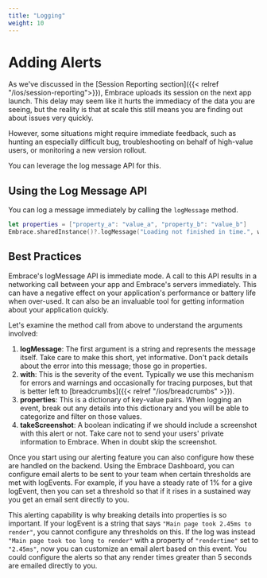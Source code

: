 ```yaml
---
title: "Logging"
weight: 10
---
```


# Adding Alerts

As we've discussed in the [Session Reporting section]({{< relref "/ios/session-reporting">}}), Embrace uploads its session on the next app launch.
This delay may seem like it hurts the immediacy of the data you are seeing, but the reality is that at scale this still means you are finding out about issues very quickly.

However, some situations might require immediate feedback, such as hunting an especially difficult bug, troubleshooting on behalf of high-value users, or monitoring a new version rollout.

You can leverage the log message API for this.

## Using the Log Message API

You can log a message immediately by calling the `logMessage` method.

```swift
let properties = ["property_a": "value_a", "property_b": "value_b"]
Embrace.sharedInstance()?.logMessage("Loading not finished in time.", with: .error, properties: properties, takeScreenshot: true)
```

## Best Practices

Embrace's logMessage API is immediate mode.
A call to this API results in a networking call between your app and Embrace's servers immediately.
This can have a negative effect on your application's performance or battery life when over-used.
It can also be an invaluable tool for getting information about your application quickly.

Let's examine the method call from above to understand the arguments involved:

1. **logMessage**: The first argument is a string and represents the message itself. Take care to make this short, yet informative. Don't pack details about the error into this message; those go in properties.
2. **with**: This is the severity of the event. Typically we use this mechanism for errors and warnings and occasionally for tracing purposes, but that is better left to [breadcrumbs]({{< relref "/ios/breadcrumbs" >}}).
3. **properties**: This is a dictionary of key-value pairs. When logging an event, break out any details into this dictionary and you will be able to categorize and filter on those values. 
4. **takeScreenshot**: A boolean indicating if we should include a screenshot with this alert or not. Take care not to send your users' private information to Embrace. When in doubt skip the screenshot.

Once you start using our alerting feature you can also configure how these are handled on the backend.
Using the Embrace Dashboard, you can configure email alerts to be sent to your team when certain thresholds are met with logEvents.
For example, if you have a steady rate of 1% for a give logEvent, then you can set a threshold so that if it rises in a sustained way you get an email sent directly to you.

This alerting capability is why breaking details into properties is so important. If your logEvent is a string that says `"Main page took 2.45ms to render"`, you cannot configure any thresholds on this. If the log was instead `"Main page took too long to render"` with a property of `"rendertime"` set to `"2.45ms"`, now you can customize an email alert based on this event. You could configure the alerts so that any render times greater than 5 seconds are emailed directly to you. 
